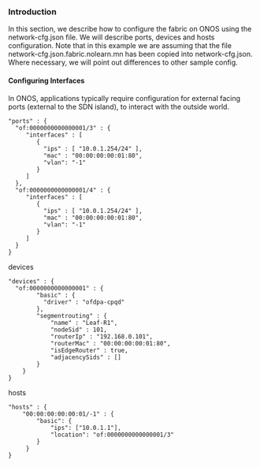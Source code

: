 ### Introduction

In this section, we describe how to configure the fabric on ONOS using the network-cfg.json file. We will describe ports, devices and hosts configuration. Note that in this example we are assuming that the file network-cfg.json.fabric.nolearn.mn has been copied into network-cfg.json. Where necessary, we will point out differences to other sample config.

#### Configuring Interfaces

In ONOS, applications typically require configuration for external facing ports (external to the SDN island), to interact with the outside world.

    
    "ports" : {
	  "of:0000000000000001/3" : {
	     "interfaces" : [
		    {
		      "ips" : [ "10.0.1.254/24" ],
		      "mac" : "00:00:00:00:01:80",
		      "vlan": "-1"
		    }
	     ]
	  },
	  "of:0000000000000001/4" : {
	     "interfaces" : [
	 	    {
		      "ips" : [ "10.0.1.254/24" ],
		      "mac" : "00:00:00:00:01:80",
		      "vlan": "-1"
		    }
	     ]
	  }
    }


devices

    "devices" : {
	  "of:0000000000000001" : {
	        "basic" : {
	          "driver" : "ofdpa-cpqd"
	        },
    	    "segmentrouting" : {
                "name" : "Leaf-R1",
                "nodeSid" : 101,
                "routerIp" : "192.168.0.101",
                "routerMac" : "00:00:00:00:01:80",
                "isEdgeRouter" : true,
                "adjacencySids" : []
            }
    	}
    }


hosts

    "hosts" : {
        "00:00:00:00:00:01/-1" : {
            "basic": {
                "ips": ["10.0.1.1"],
                "location": "of:0000000000000001/3"
            }
         }
    }
